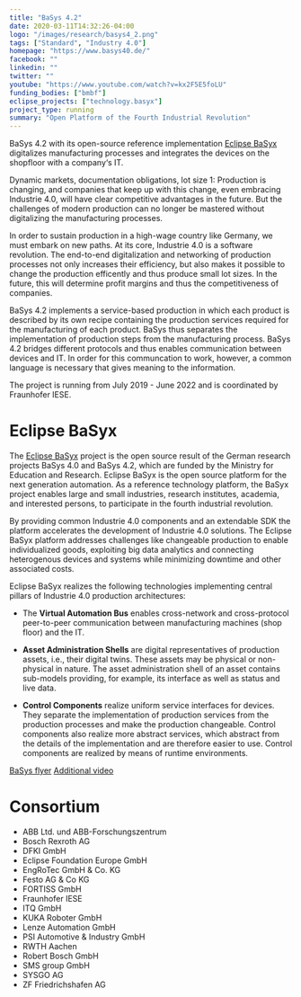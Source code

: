 ```yaml
---
title: "BaSys 4.2"
date: 2020-03-11T14:32:26-04:00
logo: "/images/research/basys4_2.png"
tags: ["Standard", "Industry 4.0"]
homepage: "https://www.basys40.de/"
facebook: ""
linkedin: ""
twitter: ""
youtube: "https://www.youtube.com/watch?v=kx2F5E5foLU"
funding_bodies: ["bmbf"]
eclipse_projects: ["technology.basyx"]
project_type: running
summary: "Open Platform of the Fourth Industrial Revolution"
---
```

BaSys 4.2 with its open-source reference implementation [Eclipse BaSyx](https://www.eclipse.org/basyx/) digitalizes manufacturing processes and integrates the devices on the shopfloor with a company‘s IT.

Dynamic markets, documentation obligations, lot size 1: Production is changing, and companies that keep up with this change, even embracing Industrie 4.0, will have clear competitive advantages in the future. But the challenges of modern production can no longer be mastered without digitalizing the manufacturing processes.

In order to sustain production in a high-wage country like Germany, we must embark on new paths. At its core, Industrie 4.0 is a software revolution. The end-to-end digitalization and networking of production processes not only increases their efficiency, but also makes it possible to change the production efficently and thus produce small lot sizes. In the future, this will determine profit margins and thus the competitiveness of companies.

BaSys 4.2 implements a service-based production in which each product is described by its own recipe containing the production services required for the manufacturing of each product. BaSys thus separates the implementation of production steps from the manufacturing process. BaSys 4.2 bridges different protocols and thus enables communication between devices and IT. In order for this communcation to work, however, a common language is necessary that gives meaning to the information.

The project is running from July 2019 - June 2022 and is coordinated by Fraunhofer IESE.

# Eclipse BaSyx
The [Eclipse BaSyx](https://www.eclipse.org/basyx/) project is the open source result of the German research projects BaSys 4.0 and BaSys 4.2, which are funded by the Ministry for Education and Research.  Eclipse BaSyx is the open source platform for the next generation automation. As a reference technology platform, the BaSyx project enables large and small industries, research institutes, academia, and interested persons, to participate in the fourth industrial revolution.

By providing common Industrie 4.0 components and an extendable SDK the platform accelerates the development of Industrie 4.0 solutions. The Eclipse BaSyx platform addresses challenges like changeable production to enable individualized goods, exploiting big data analytics and connecting heterogenous devices and systems while minimizing downtime and other associated costs. 

Eclipse BaSyx realizes the following technologies implementing central pillars of Industrie 4.0 production architectures:

* The **Virtual Automation Bus** enables cross-network and cross-protocol peer-to-peer communication between manufacturing machines (shop floor) and the IT.

* **Asset Administration Shells** are digital representatives of production assets, i.e., their digital twins. These assets may be physical or non-physical in nature. The asset administration
shell of an asset contains sub-models providing, for example, its interface as well as status and live data.

* **Control Components** realize uniform service interfaces for devices. They separate the implementation of production services from the production processes and make the production changeable. Control components also realize more abstract services, which abstract from the details of the implementation and are therefore easier to use. Control components are realized by means of runtime environments.

[BaSys flyer](http://www.basys40.de/wp-content/uploads/2019/12/Flyer_BaSys42_english.pdf)
[Additional video](https://www.youtube.com/watch?v=bMY8FLhjjRI)

# Consortium

* ABB Ltd. und ABB-Forschungszentrum
* Bosch Rexroth AG
* DFKI GmbH
* Eclipse Foundation Europe GmbH
* EngRoTec GmbH & Co. KG
* Festo AG & Co KG
* FORTISS GmbH
* Fraunhofer IESE
* ITQ GmbH
* KUKA Roboter GmbH
* Lenze Automation GmbH
* PSI Automotive & Industry GmbH
* RWTH Aachen
* Robert Bosch GmbH
* SMS group GmbH
* SYSGO AG
* ZF Friedrichshafen AG
